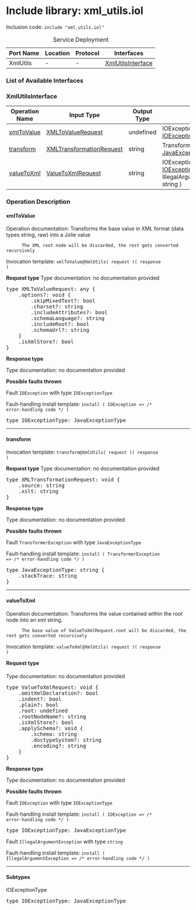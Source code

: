 # Include library: xml_utils.iol

Inclusion code: <code>include "xml_utils.iol"</code>

<table>
  <caption>Service Deployment</caption>
  <thead>
    <tr>
      <th>Port Name</th>
      <th>Location</th>
      <th>Protocol</th>
      <th>Interfaces</th>
    </tr>
  </thead>
  <tbody>
    <tr>
      <td>XmlUtils</td>
      <td>-</td>
      <td>-</td>
      <td><a href="#XmlUtilsInterface">XmlUtilsInterface</a></td>
    </tr>
  </tbody>
</table>

<h3>List of Available Interfaces</h3>

<h3 id="XmlUtilsInterface">XmlUtilsInterface</h3>

<table>
  <thead>
    <tr>
      <th>Operation Name</th>
      <th>Input Type</th>
      <th>Output Type</th>
      <th>Faults</th>
    </tr>
  </thead>
  <tbody>
    <tr>
      <td><a href="#xmlToValue">xmlToValue</a></td>
      <td><a href="#XMLToValueRequest">XMLToValueRequest</a></td>
      <td>undefined</td>
      <td>
        IOException( <a href="#IOExceptionType">IOExceptionType</a> )
      </td>
    </tr>
    <tr>
      <td><a href="#transform">transform</a></td>
      <td><a href="#XMLTransformationRequest">XMLTransformationRequest</a></td>
      <td>string</td>
      <td>
        TransformerException( <a href="#JavaExceptionType">JavaExceptionType</a> )
      </td>
    </tr>
    <tr>
      <td><a href="#valueToXml">valueToXml</a></td>
      <td><a href="#ValueToXmlRequest">ValueToXmlRequest</a></td>
      <td>string</td>
      <td>
        IOException( <a href="#IOExceptionType">IOExceptionType</a> ) <br> 
        IllegalArgumentException( string )
      </td>
    </tr>
  </tbody>
</table>

### Operation Description


<a id="xmlToValue"></a>
#### xmlToValue
Operation documentation: 
		  Transforms the base value in XML format (data types string, raw) into a Jolie value
		 
		  The XML root node will be discarded, the rest gets converted recursively
		 

Invocation template: <code>xmlToValue@XmlUtils( request )( response )</code>

**Request type**
<a id="XMLToValueRequest"></a>
Type documentation: no documentation provided 
<pre>type XMLToValueRequest: any {
	.options?: void {
		.skipMixedText?: bool
		.charset?: string
		.includeAttributes?: bool
		.schemaLanguage?: string
		.includeRoot?: bool
		.schemaUrl?: string
	}
	.isXmlStore?: bool
}</pre>


**Response type**

Type documentation: no documentation provided 



**Possible faults thrown**


Fault <code>IOException</code> with type <code>IOExceptionType</code>

Fault-handling install template: <code>install ( IOException => /* error-handling code */ )</code>
<pre>type IOExceptionType: JavaExceptionType</pre>

---

<a id="transform"></a>
#### transform


Invocation template: <code>transform@XmlUtils( request )( response )</code>

**Request type**
<a id="XMLTransformationRequest"></a>
Type documentation: no documentation provided 
<pre>type XMLTransformationRequest: void {
	.source: string
	.xslt: string
}</pre>


**Response type**

Type documentation: no documentation provided 



**Possible faults thrown**


Fault <code>TransformerException</code> with type <code>JavaExceptionType</code>

Fault-handling install template: <code>install ( TransformerException => /* error-handling code */ )</code>
<pre>type JavaExceptionType: string {
	.stackTrace: string
}</pre>

---

<a id="valueToXml"></a>
#### valueToXml
Operation documentation: 
		  Transforms the value contained within the root node into an xml string.
		 
		  The base value of ValueToXmlRequest.root will be discarded, the rest gets converted recursively
		 

Invocation template: <code>valueToXml@XmlUtils( request )( response )</code>

**Request type**
<h4 id="ValueToXmlRequest"></h4>
Type documentation: no documentation provided 
<pre>type ValueToXmlRequest: void {
	.omitXmlDeclaration?: bool
	.indent?: bool
	.plain?: bool
	.root: undefined
	.rootNodeName?: string
	.isXmlStore?: bool
	.applySchema?: void {
		.schema: string
		.doctypeSystem?: string
		.encoding?: string
	}
}</pre>


**Response type**

Type documentation: no documentation provided 



**Possible faults thrown**


Fault <code>IOException</code> with type <code>IOExceptionType</code>

Fault-handling install template: <code>install ( IOException => /* error-handling code */ )</code>
<pre>type IOExceptionType: JavaExceptionType</pre>


Fault <code>IllegalArgumentException</code> with type <code>string</code>

Fault-handling install template: <code>install ( IllegalArgumentException => /* error-handling code */ )</code>


---


<h4>Subtypes</h4>


<a id="IOExceptionType"></a>
IOExceptionType

<pre>type IOExceptionType: JavaExceptionType</pre>




